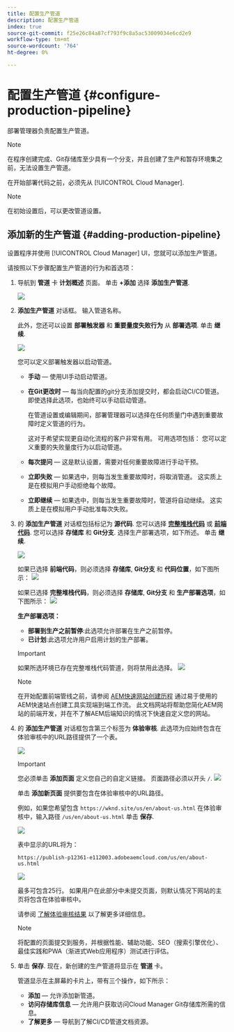 ```yaml
---
title: 配置生产管道
description: 配置生产管道
index: true
source-git-commit: f25e26c84a87cf793f9c8a5ac53009034e6cd2e9
workflow-type: tm+mt
source-wordcount: '764'
ht-degree: 0%

---
```



# 配置生产管道 {#configure-production-pipeline}

部署管理器负责配置生产管道。

>[!NOTE]
>在程序创建完成、Git存储库至少具有一个分支，并且创建了生产和暂存环境集之前，无法设置生产管道。

在开始部署代码之前，必须先从 [!UICONTROL Cloud Manager].

>[!NOTE]
>在初始设置后，可以更改管道设置。

## 添加新的生产管道 {#adding-production-pipeline}

设置程序并使用 [!UICONTROL Cloud Manager] UI，您就可以添加生产管道。

请按照以下步骤配置生产管道的行为和首选项：

1. 导航到 **管道** 卡 **计划概述** 页面。
单击 **+添加** 选择 **添加生产管道**.

   ![](/help/implementing/cloud-manager/assets/configure-pipeline/add-prod-1.png)

1. **添加生产管道** 对话框。 输入管道名称。

   此外，您还可以设置 **部署触发器** 和 **重要量度失败行为** 从 **部署选项**. 单击 **继续**.

   ![](/help/implementing/cloud-manager/assets/configure-pipeline/prod-pipeline-add2.png)


   您可以定义部署触发器以启动管道。

   * **手动**  — 使用UI手动启动管道。
   * **在Git更改时**  — 每当向配置的git分支添加提交时，都会启动CI/CD管道。 即使选择此选项，也始终可以手动启动管道。

      在管道设置或编辑期间，部署管理器可以选择在任何质量门中遇到重要故障时定义管道的行为。

      这对于希望实现更自动化流程的客户非常有用。 可用选项包括：
   您可以定义重要的失败量度行为以启动管道。

   * **每次提问**  — 这是默认设置，需要对任何重要故障进行手动干预。
   * **立即失败**  — 如果选中，则每当发生重要故障时，将取消管道。 这实质上是在模拟用户手动拒绝每个故障。
   * **立即继续**  — 如果选中，则每当发生重要故障时，管道将自动继续。 这实质上是在模拟用户手动批准每次失败。


1. 的 **添加生产管道** 对话框包括标记为 **源代码**. 您可以选择 **[完整堆栈代码](/help/implementing/cloud-manager/configuring-pipelines/introduction-ci-cd-pipelines.md#full-stack-pipeline)** 或 **[前端代码](/help/implementing/cloud-manager/configuring-pipelines/introduction-ci-cd-pipelines.md#front-end)**. 您可以选择 **存储库** 和 **Git分支**. 选择生产部署选项，如下所述。 单击 **继续**.

   ![](/help/implementing/cloud-manager/assets/configure-pipeline/prodpipeline-fullstack1.png)

   如果已选择 **前端代码**，则必须选择 **存储库**, **Git分支** 和 **代码位置**，如下图所示：
   ![](/help/implementing/cloud-manager/assets/configure-pipeline/prodpipeline-fullstack1.png)

   如果已选择 **完整堆栈代码**，则必须选择 **存储库**, **Git分支** 和 **生产部署选项**，如下图所示：
   ![](/help/implementing/cloud-manager/assets/configure-pipeline/prodpipeline-fullstack2.png)

   **生产部署选项：**

   * **部署到生产之前暂停**:此选项允许部署在生产之前暂停。
   * **已计划**:此选项允许用户启用计划的生产部署。

   >[!IMPORTANT]
   >如果所选环境已存在完整堆栈代码管道，则将禁用此选择。
   >![](/help/implementing/cloud-manager/assets/configure-pipeline/full-stack-disabled.png)

   >[!NOTE]
   >在开始配置前端管线之前，请参阅 [AEM快速网站创建历程](https://experienceleague.adobe.com/docs/experience-manager-cloud-service/sites-journey/quick-site/overview.html) 通过易于使用的AEM快速站点创建工具实现端到端工作流。 此文档网站将帮助您简化AEM网站的前端开发，并在不了解AEM后端知识的情况下快速自定义您的网站。





1. 的 **添加生产管道** 对话框包含第三个标签为 **体验审核**. 此选项为应始终包含在体验审核中的URL路径提供了一个表。

   ![](/help/implementing/cloud-manager/assets/configure-pipeline/add-prod-audit.png)

   >[!IMPORTANT]
   >您必须单击 **添加页面** 定义您自己的自定义链接。 页面路径必须以开头 `/`.
   >![](/help/implementing/cloud-manager/assets/configure-pipeline/add-prod-audit2.png)


   单击 **添加新页面** 提供要包含在体验审核中的URL路径。

   例如，如果您希望包含 `https://wknd.site/us/en/about-us.html` 在体验审核中，输入路径 `/us/en/about-us.html` 单击 **保存**.

   ![](/help/implementing/cloud-manager/assets/configure-pipeline/add-prod-audit3.png)

   表中显示的URL将为：

   `https://publish-p12361-e112003.adobeaemcloud.com/us/en/about-us.html`

   ![](/help/implementing/cloud-manager/assets/configure-pipeline/add-prod-audit4.png)

   最多可包含25行。 如果用户在此部分中未提交页面，则默认情况下网站的主页将包含在体验审核中。

   请参阅 [了解体验审核结果](/help/implementing/cloud-manager/experience-audit-testing.md) 以了解更多详细信息。

   >[!NOTE]
   > 将配置的页面提交到服务，并根据性能、辅助功能、SEO（搜索引擎优化）、最佳实践和PWA（渐进式Web应用程序）测试进行评估。

1. 单击 **保存**. 现在，新创建的生产管道将显示在 **管道** 卡。

   管道显示在主屏幕的卡片上，带有三个操作，如下所示：

   * **添加**  — 允许添加新管道。
   * **访问存储库信息**  — 允许用户获取访问Cloud Manager Git存储库所需的信息。
   * **了解更多**  — 导航到了解CI/CD管道文档资源。


